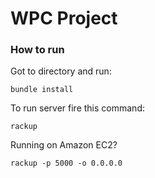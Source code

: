 # WPC Project

### How to run

Got to directory and run:
```
bundle install
```

To run server fire this command:
```
rackup
```

Running on Amazon EC2?
```
rackup -p 5000 -o 0.0.0.0
```
